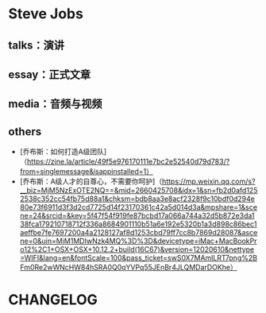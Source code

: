 # Steve Jobs

## talks：演讲
## essay：正式文章
## media：音频与视频
## others

- [乔布斯：如何打造A级团队]（https://zine.la/article/49f5e976170111e7bc2e52540d79d783/?from=singlemessage&isappinstalled=1）
- [乔布斯：A级人才的自尊心，不需要你呵护]（https://mp.weixin.qq.com/s?__biz=MjM5NzExOTE2NQ==&mid=2660425708&idx=1&sn=fb2d0afd1252538c352cc54fb75d88a1&chksm=bdb8aa3e8acf2328f9c10bdf0d294e80e73f6911d3f3d2cd7725d14f23170361c42a5d014d3a&mpshare=1&scene=24&srcid=&key=5f47f54f919fe87bcbd17a066a744a32d5b872e3da138fca179210718712f336a8684901110b51a6e192e5320b1a3d898c86bec1aeffbe7fe7697200a4a2128127af8d1253cbd79ff7cc8b7869d28087&ascene=0&uin=MjM1MDIwNzk4MQ%3D%3D&devicetype=iMac+MacBookPro12%2C1+OSX+OSX+10.12.2+build(16C67)&version=12020610&nettype=WIFI&lang=en&fontScale=100&pass_ticket=swS0X7MAmlLRT7png%2BFm0Re2wWNcHW84hSRA0Q0qYVPq55JEnBr4JLQMDarDOKhe）




# CHANGELOG
